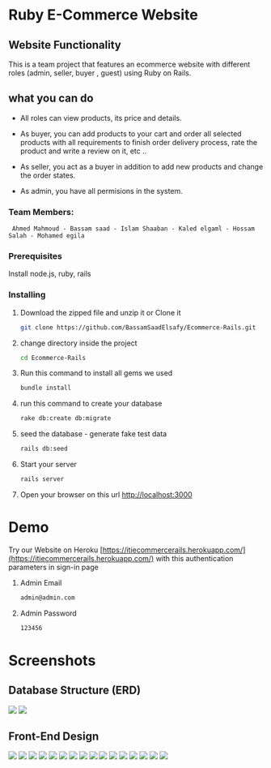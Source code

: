 # Ruby E-Commerce Website

## Website Functionality
This is a team project that features an ecommerce website with different roles (admin, seller, buyer , guest) using Ruby on Rails.

## what you can do
* All roles can view products, its price and details.
* As buyer, you can add products to your cart and order all selected products with all requirements to finish order delivery process, rate the product and write a review on it, etc ..
* As seller, you act as a buyer in addition to add new products and change the order states.

* As admin, you have all permisions in the system.

### Team Members:
	 Ahmed Mahmoud - Bassam saad - Islam Shaaban - Kaled elgaml - Hossam Salah - Mohamed egila

### Prerequisites

Install node.js, ruby, rails

### Installing
1. Download the zipped file and unzip it or Clone it
	```sh
	git clone https://github.com/BassamSaadElsafy/Ecommerce-Rails.git
	```
2. change directory inside the project
    ```sh
    cd Ecommerce-Rails
    ```
3.  Run this command to install all gems we used
    ```sh
    bundle install
    ```
4. run this command to create your database
    ```sh
    rake db:create db:migrate
    ```
5. seed the database - generate fake test data
    ```sh
    rails db:seed
    ```
6. Start your server
    ```sh
    rails server
    ```
7. Open your browser on this url [http://localhost:3000](http://localhost:3000)

# Demo
Try our Website on Heroku [https://itiecommercerails.herokuapp.com/](https://itiecommercerails.herokuapp.com/)
 with this authentication parameters in sign-in page

1. Admin Email
    ```sh
    admin@admin.com
    ```
1. Admin Password
    ```sh
    123456
    ```
# Screenshots

## Database Structure (ERD)
![](ERD/1.png)
![](ERD/2.png)

## Front-End Design
![](Front-End-Screens/landingpage.png)
![](Front-End-Screens/signup.png)
![](Front-End-Screens/signin.png)
![](Front-End-Screens/products.png)
![](Front-End-Screens/newproduct.png)
![](Front-End-Screens/editproduct.png)
![](Front-End-Screens/carts.png)
![](Front-End-Screens/orderedit.png)
![](Front-End-Screens/orders.png)
![](Front-End-Screens/productdetails.png)
![](Front-End-Screens/storeorder.png)
![](Front-End-Screens/profile.png)
![](Front-End-Screens/wishlist.png)
![](Front-End-Screens/reviewandrates.png)
![](Front-End-Screens/loginsucess.png)
![](Front-End-Screens/mail.png)

